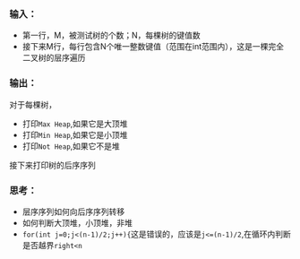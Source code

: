 ### 输入：
* 第一行，M，被测试树的个数；N，每棵树的键值数<br>
* 接下来M行，每行包含N个唯一整数键值（范围在int范围内），这是一棵完全二叉树的层序遍历

### 输出：
对于每棵树，
* 打印```Max Heap```,如果它是大顶堆
* 打印```Min Heap```,如果它是小顶堆
* 打印```Not Heap```,如果它不是堆

接下来打印树的后序序列<br>

### 思考：
* 层序序列如何向后序序列转移
* 如何判断大顶堆，小顶堆，非堆
* ```for(int j=0;j<(n-1)/2;j++){```这是错误的，应该是```j<=(n-1)/2```,在循环内判断是否越界```right<n```



